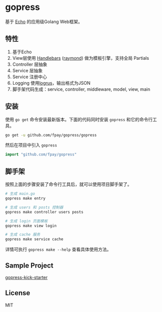 # gopress

基于 [Echo](https://echo.labstack.com/) 的应用级Golang Web框架。

## 特性

1. 基于Echo
2. View层使用 [Handlebars](http://handlebarsjs.com/) ([raymond](https://github.com/aymerick/raymond)) 做为模板引擎，支持全局 Partials
3. Controller 层抽象
4. Service 层抽象
5. Service 注册中心
6. Logging 使用[logrus](https://github.com/sirupsen/logrus)，输出格式为JSON
7. 脚手架代码生成：service, controller, middleware, model, view, main

## 安装

使用 `go get` 命令安装最新版本。下面的代码同时安装 `gopress` 和它的命令行工具。

```sh
go get -u github.com/fpay/gopress/gopress
```

然后在项目中引入 `gopress`

```go
import "github.com/fpay/gopress"
```

## 脚手架

按照上面的步骤安装了命令行工具后，就可以使用项目脚手架了。

```sh
# 生成 main.go
gopress make entry

# 生成 users 和 posts 控制器
gopress make controller users posts

# 生成 login 页面模板
gopress make view login

# 生成 cache 服务
gopress make service cache
```

详情可执行 `gopress make --help` 查看具体使用方法。

## Sample Project

[gopress-kick-starter](https://github.com/jerray/gopress-kick-starter)

## License

MIT
